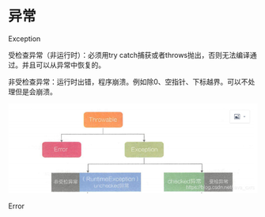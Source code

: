 # 异常

Exception

受检查异常（非运行时）：必须用try catch捕获或者throws抛出，否则无法编译通过。并且可以从异常中恢复的。

非受检查异常：运行时出错，程序崩溃。例如除0、空指针、下标越界。可以不处理但是会崩溃。

![img](13、异常.assets/20190612234942627.png)



Error